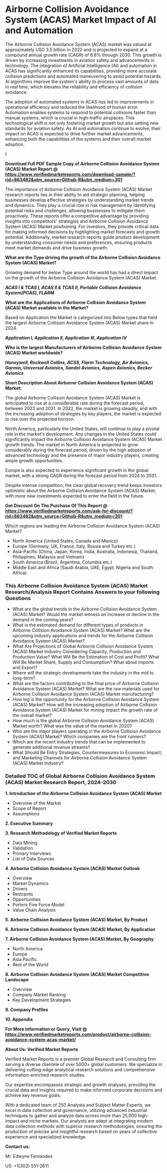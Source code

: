 <meta name="title" content="Global Airborne Collision Avoidance System (ACAS) Market Impact of AI and Automation"><meta name="description" content="The Airborne Collision Avoidance System (ACAS) market was valued at approximately USD 3.5 billion in 2022 and is projected to expand at a compound annual growth rate ("><meta name="title" content="Airborne Collision Avoidance System (ACAS) Market Size, Share, Scope, Trends, Growth, Opportunities, Analysis, Forecast"><h1>Airborne Collision Avoidance System (ACAS) Market Impact of AI and Automation</h1><p>The Airborne Collision Avoidance System (ACAS) market was valued at approximately USD 3.5 billion in 2022 and is projected to expand at a compound annual growth rate (CAGR) of 6.8% through 2030. This growth is driven by increasing investments in aviation safety and advancements in technology. The integration of Artificial Intelligence (AI) and automation in ACAS has significantly enhanced its capabilities, providing more accurate collision predictions and automated maneuvering to avoid potential hazards. AI algorithms improve the system's ability to process vast amounts of data in real time, which elevates the reliability and efficiency of collision avoidance.</p><p>The adoption of automated systems in ACAS has led to improvements in operational efficiency and reduced the likelihood of human error. Automation enables systems to respond to potential collisions faster than manual systems, which is crucial in high-traffic airspaces. This technological shift is not only fostering market growth but also setting new standards for aviation safety. As AI and automation continue to evolve, their impact on ACAS is expected to drive further market advancements, enhancing both the capabilities of the systems and their overall market adoption.</p>t</p><p id="" class=""><strong>Download Full PDF Sample Copy of Airborne Collision Avoidance System (ACAS) Market Report @ <a href="https://www.verifiedmarketreports.com/download-sample/?rid=863482&utm_source=Github-R&utm_medium=301" target="_blank">https://www.verifiedmarketreports.com/download-sample/?rid=863482&utm_source=Github-R&utm_medium=301</a></strong></p><p>The importance of&nbsp;Airborne Collision Avoidance System (ACAS) Market research reports lies in their ability to aid strategic planning, helping businesses develop effective strategies by understanding market trends and dynamics. They play a crucial role in risk management by identifying potential risks and challenges, allowing businesses to mitigate them proactively. These reports offer a competitive advantage by providing insights into competitors' strategies and Airborne Collision Avoidance System (ACAS) Market positioning. For investors, they provide critical data for making informed decisions by highlighting market forecasts and growth potential. Additionally, market research reports guide product development by understanding consumer needs and preferences, ensuring products meet market demands and drive business growth.</p><p><strong>What are the&nbsp;Type driving the growth of the Airborne Collision Avoidance System (ACAS) Market?</strong></p><p id="" class="">Growing demand for below Type around the world has had a direct impact on the growth of the Airborne Collision Avoidance System (ACAS) Market:</p><em><strong>ACAS I & TCAS I, ACAS II & TCAS II, Portable Collision Avoidance System(PCAS), FLARM</strong></em></p><strong>What are the&nbsp;Applications&nbsp;of Airborne Collision Avoidance System (ACAS) Market available in the Market?</strong></p><p id="" class="">Based on Application the Market is categorized into Below types that held the largest Airborne Collision Avoidance System (ACAS) Market share In 2024.</p><em><strong>Application I, Application II, Application III, Application IV</strong></em></p><strong>Who is the largest Manufacturers of Airborne Collision Avoidance System (ACAS) Market worldwide?</strong></p><p><em><strong>Honeywell, Rockwell Collins, ACSS, Flarm Technology, Air Avionics, Garmin, Universal Avionics, Sandel Avionics, Aspen Avionics, Becker Avionics</strong></em></p><p id="" class=""><strong>Short Description About Airborne Collision Avoidance System (ACAS) Market:</strong></p><p>The global Airborne Collision Avoidance System (ACAS) Market is anticipated to rise at a considerable rate during the forecast period, between 2023 and 2031. In 2022, the market is growing steadily, and with the increasing adoption of strategies by key players, the market is expected to rise over the projected horizon.</p><p>North America, particularly the United States, will continue to play a pivotal role in the market's development. Any changes in the United States could significantly impact the Airborne Collision Avoidance System (ACAS) Market growth trends. The market in North America is projected to grow considerably during the forecast period, driven by the high adoption of advanced technology and the presence of major industry players, creating ample growth opportunities.</p><p>Europe is also expected to experience significant growth in the global market, with a strong CAGR during the forecast period from 2024 to 2031.</p><p>Despite intense competition, the clear global recovery trend keeps investors optimistic about the Airborne Collision Avoidance System (ACAS) Market, with more new investments expected to enter the field in the future.</p><p id="" class=""><strong>Get Discount On The Purchase Of This Report @ <a href="https://www.verifiedmarketreports.com/ask-for-discount/?rid=863482&utm_source=Github-R&utm_medium=301" target="_blank">https://www.verifiedmarketreports.com/ask-for-discount/?rid=863482&utm_source=Github-R&utm_medium=301</a></strong></p>Which regions are leading the Airborne Collision Avoidance System (ACAS) Market?</p><ul><li>North America (United States, Canada and Mexico)</li><li>Europe (Germany, UK, France, Italy, Russia and Turkey etc.)</li><li>Asia-Pacific (China, Japan, Korea, India, Australia, Indonesia, Thailand, Philippines, Malaysia and Vietnam)</li><li>South America (Brazil, Argentina, Columbia etc.)</li><li>Middle East and Africa (Saudi Arabia, UAE, Egypt, Nigeria and South Africa)</li></ul><h3 id="" class="">This Airborne Collision Avoidance System (ACAS) Market Research/Analysis Report Contains Answers to your following Questions</h3><ul><li>What are the global trends in the Airborne Collision Avoidance System (ACAS) Market? Would the market witness an increase or decline in the demand in the coming years?</li><li>What is the estimated demand for different types of products in Airborne Collision Avoidance System (ACAS) Market? What are the upcoming industry applications and trends for the Airborne Collision Avoidance System (ACAS) Market?</li><li>What Are Projections of Global Airborne Collision Avoidance System (ACAS) Market Industry Considering Capacity, Production and Production Value? What Will Be the Estimation of Cost and Profit? What Will Be Market Share, Supply and Consumption? What about imports and Export?</li><li>Where will the strategic developments take the industry in the mid to long-term?</li><li>What are the factors contributing to the final price of Airborne Collision Avoidance System (ACAS) Market? What are the raw materials used for Airborne Collision Avoidance System (ACAS) Market manufacturing?</li><li>How big is the opportunity for the Airborne Collision Avoidance System (ACAS) Market? How will the increasing adoption of Airborne Collision Avoidance System (ACAS) Market for mining impact the growth rate of the overall market?</li><li>How much is the global Airborne Collision Avoidance System (ACAS) Market worth? What was the value of the market In 2020?</li><li>Who are the major players operating in the Airborne Collision Avoidance System (ACAS) Market? Which companies are the front runners?</li><li>Which are the recent industry trends that can be implemented to generate additional revenue streams?</li><li>What Should Be Entry Strategies, Countermeasures to Economic Impact, and Marketing Channels for Airborne Collision Avoidance System (ACAS) Market Industry?</li></ul><h3 id="" class="">Detailed TOC of Global Airborne Collision Avoidance System (ACAS) Market Research Report, 2024-2030</h3><p id="" class=""><strong>1. Introduction of the Airborne Collision Avoidance System (ACAS) Market</strong></p><ul><li>Overview of the Market</li><li>Scope of Report</li><li>Assumptions</li></ul><p id="" class=""><strong>2. Executive Summary</strong></p><p id="" class=""><strong>3. Research Methodology of Verified Market Reports</strong></p><ul><li>Data Mining</li><li>Validation</li><li>Primary Interviews</li><li>List of Data Sources</li></ul><p id="" class=""><strong>4. Airborne Collision Avoidance System (ACAS) Market Outlook</strong></p><ul><li>Overview</li><li>Market Dynamics</li><li>Drivers</li><li>Restraints</li><li>Opportunities</li><li>Porters Five Force Model</li><li>Value Chain Analysis</li></ul><p id="" class=""><strong>5. Airborne Collision Avoidance System (ACAS) Market, By Product</strong></p><p id="" class=""><strong>6. Airborne Collision Avoidance System (ACAS) Market, By Application</strong></p><p id="" class=""><strong>7. Airborne Collision Avoidance System (ACAS) Market, By Geography</strong></p><ul><li>North America</li><li>Europe</li><li>Asia Pacific</li><li>Rest of the World</li></ul><p id="" class=""><strong>8. Airborne Collision Avoidance System (ACAS) Market Competitive Landscape</strong></p><ul><li>Overview</li><li>Company Market Ranking</li><li>Key Development Strategies</li></ul><p id="" class=""><strong>9. Company Profiles</strong></p><p id="" class=""><strong>10. Appendix</strong></p><p id="" class=""><strong>For More Information or Query, Visit @ <a href="https://www.verifiedmarketreports.com/product/airborne-collision-avoidance-system-acas-market/" target="_blank">https://www.verifiedmarketreports.com/product/airborne-collision-avoidance-system-acas-market/</a></strong></p><p id="" class=""><strong>About Us: Verified Market Reports</strong></p><p id="" class="">Verified Market Reports is a premier Global Research and Consulting firm serving a diverse clientele of over 5000+ global customers. We specialize in delivering cutting-edge analytical research solutions and comprehensive information-enriched research studies.</p><p id="" class="">Our expertise encompasses strategic and growth analyses, providing the crucial data and insights required to make informed corporate decisions and achieve key revenue goals.</p><p id="" class="">With a dedicated team of 250 Analysts and Subject Matter Experts, we excel in data collection and governance, utilizing advanced industrial techniques to gather and analyze data across more than 25,000 high-impact and niche markets. Our analysts are adept at integrating modern data collection methods with superior research methodologies, ensuring the production of precise and insightful research based on years of collective experience and specialized knowledge.</p><p id="" class=""><strong>Contact us:</strong></p><p id="" class="">Mr. Edwyne Fernandes</p><p id="" class="">US: +1(302) 551-2611</p>